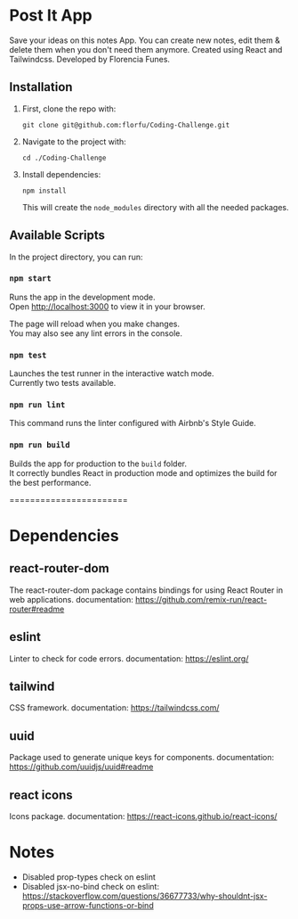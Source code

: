 # Post It App
Save your ideas on this notes App.
You can create new notes, edit them & delete them when you don't need them anymore.
Created using React and Tailwindcss. Developed by Florencia Funes.

## Installation

1. First, clone the repo with:

    ```git clone git@github.com:florfu/Coding-Challenge.git```

2. Navigate to the project with:

    ```cd ./Coding-Challenge```

3. Install dependencies:

    ```npm install```

    This will create the `node_modules` directory with all the needed packages.

## Available Scripts

In the project directory, you can run:

### `npm start`

Runs the app in the development mode.\
Open [http://localhost:3000](http://localhost:3000) to view it in your browser.

The page will reload when you make changes.\
You may also see any lint errors in the console.

### `npm test`

Launches the test runner in the interactive watch mode.\
Currently two tests available. 

### `npm run lint`

This command runs the linter configured with Airbnb's Style Guide.

### `npm run build`

Builds the app for production to the `build` folder.\
It correctly bundles React in production mode and optimizes the build for the best performance.

=======================

# Dependencies
## react-router-dom
The react-router-dom package contains bindings for using React Router in web applications.
documentation: https://github.com/remix-run/react-router#readme

## eslint
Linter to check for code errors.
documentation: https://eslint.org/

## tailwind
CSS framework.
documentation: https://tailwindcss.com/

## uuid 
Package used to generate unique keys for components.
documentation: https://github.com/uuidjs/uuid#readme

## react icons
Icons package.
documentation: https://react-icons.github.io/react-icons/

# Notes
- Disabled prop-types check on eslint
- Disabled jsx-no-bind check on eslint: https://stackoverflow.com/questions/36677733/why-shouldnt-jsx-props-use-arrow-functions-or-bind